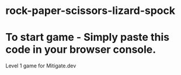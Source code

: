 # rock-paper-scissors-lizard-spock

# To start game - Simply paste this code in your browser console. 

Level 1 game for Mitigate.dev
